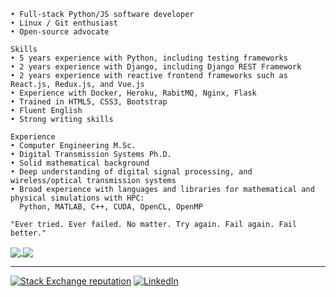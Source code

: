 ```
• Full-stack Python/JS software developer
• Linux / Git enthusiast
• Open-source advocate

Skills
• 5 years experience with Python, including testing frameworks
• 2 years experience with Django, including Django REST Framework
• 2 years experience with reactive frontend frameworks such as React.js, Redux.js, and Vue.js
• Experience with Docker, Heroku, RabitMQ, Nginx, Flask
• Trained in HTML5, CSS3, Bootstrap
• Fluent English
• Strong writing skills

Experience
• Computer Engineering M.Sc.
• Digital Transmission Systems Ph.D.
• Solid mathematical background
• Deep understanding of digital signal processing, and wireless/optical transmission systems
• Broad experience with languages and libraries for mathematical and physical simulations with HPC:
  Python, MATLAB, C++, CUDA, OpenCL, OpenMP

"Ever tried. Ever failed. No matter. Try again. Fail again. Fail better."
```

<a href="https://github.com/cavalcantelucas/github-readme-stats">
  <img align="center" src="https://github-readme-stats.vercel.app/api?username=cavalcantelucas&count_private=true&show_icons=true&hide=stars" />
</a>
<a href="https://github.com/cavalcantelucas/github-readme-stats">
  <img align="center" src="https://github-readme-stats.vercel.app/api/top-langs/?username=cavalcantelucas&layout=compact" />
</a>

---

[![Stack Exchange reputation](https://img.shields.io/stackexchange/stackoverflow/r/5114495?color=%23F48024&label=Stack%20overflow&logo=stackoverflow&logoColor=ffffff)](https://stackoverflow.com/users/5114495/lucascavalcante)
[![LinkedIn](https://img.shields.io/badge/LinkedIn-%230077B5.svg)](https://linkedin.com/in/lucas-cp-cavalcante)

<link rel="stylesheet" href="https://maxcdn.bootstrapcdn.com/bootstrap/4.0.0/css/bootstrap.min.css" integrity="sha384-Gn5384xqQ1aoWXA+058RXPxPg6fy4IWvTNh0E263XmFcJlSAwiGgFAW/dAiS6JXm" crossorigin="anonymous">

